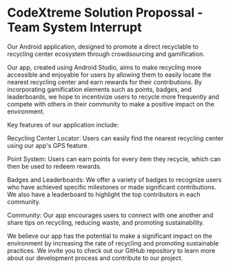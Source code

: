 # CodeXtreme Solution Propossal - Team System Interrupt

Our Android application, designed to promote a direct recyclable to recycling center ecosystem through crowdsourcing and gamification.

Our app, created using Android Studio, aims to make recycling more accessible and enjoyable for users by allowing them to easily locate the nearest recycling center and earn rewards for their contributions. By incorporating gamification elements such as points, badges, and leaderboards, we hope to incentivize users to recycle more frequently and compete with others in their community to make a positive impact on the environment.

Key features of our application include:

Recycling Center Locator: Users can easily find the nearest recycling center using our app's GPS feature.

Point System: Users can earn points for every item they recycle, which can then be used to redeem rewards.

Badges and Leaderboards: We offer a variety of badges to recognize users who have achieved specific milestones or made significant contributions. We also have a leaderboard to highlight the top contributors in each community.

Community: Our app encourages users to connect with one another and share tips on recycling, reducing waste, and promoting sustainability.

We believe our app has the potential to make a significant impact on the environment by increasing the rate of recycling and promoting sustainable practices. We invite you to check out our GitHub repository to learn more about our development process and contribute to our project.

